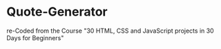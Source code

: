 # Quote-Generator
re-Coded from the Course "30 HTML, CSS and JavaScript projects in 30 Days for Beginners"
